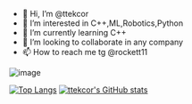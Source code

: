 - 👋 Hi, I’m @ttekcor
- 👀 I’m interested in C++,ML,Robotics,Python
- 🌱 I’m currently learning C++
- 💞️ I’m looking to collaborate in any company
- 📫 How to reach me tg @rockett11

![image](https://user-images.githubusercontent.com/85117608/180128188-fc8c270f-5b88-4c47-8deb-78f642378e54.png)

[![Top Langs](https://github-readme-stats.vercel.app/api/top-langs/?username=ttekcor&show_icons=true&theme=radical)](https://github.com/ttekcor/github-readme-stats)
[![ttekcor's GitHub stats](https://github-readme-stats.vercel.app/api?username=ttekcor&show_icons=true&theme=radical)](https://github.com/ttekcor/github-readme-stats)
<!---
ttekcor/ttekcor is a ✨ special ✨ repository because its `README.md` (this file) appears on your GitHub profile.
You can click the Preview link to take a look at your changes.
--->

